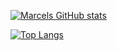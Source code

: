 [![Marcels GitHub stats](https://github-readme-stats.vercel.app/api?username=mahaupt&show_icons=true&theme=gradient)](https://github.com/anuraghazra/github-readme-stats)

[![Top Langs](https://github-readme-stats.vercel.app/api/top-langs/?username=mahaupt&layout=compact&theme=gradient)](https://github.com/anuraghazra/github-readme-stats)

<!--
**mahaupt/mahaupt** is a ✨ _special_ ✨ repository because its `README.md` (this file) appears on your GitHub profile.

Here are some ideas to get you started:

- 🔭 I’m currently working on ...
- 🌱 I’m currently learning ...
- 👯 I’m looking to collaborate on ...
- 🤔 I’m looking for help with ...
- 💬 Ask me about ...
- 📫 How to reach me: ...
- 😄 Pronouns: ...
- ⚡ Fun fact: ...
-->
